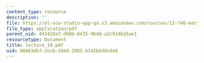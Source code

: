```yaml
---
content_type: resource
description: ''
file: https://ol-ocw-studio-app-qa.s3.amazonaws.com/courses/12-746-marine-organic-geochemistry-spring-2005/86683db72ccb2d402985b142bb30c8e8_lecture_19.pdf
file_type: application/pdf
parent_uid: 442428a7-d986-8435-9648-a2c914bd5ae1
resourcetype: Document
title: lecture_19.pdf
uid: 86683db7-2ccb-2d40-2985-b142bb30c8e8
---
```

